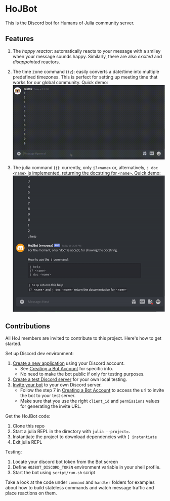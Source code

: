 # HoJBot

This is the Discord bot for Humans of Julia community server.

## Features

1. The _happy reactor_: automatically reacts to your message with a smiley when your message sounds happy. Similarly, there are also _excited_ and _disappointed_ reactors.

2. The time zone command (`tz`): easily converts a date/time into multiple predefined timezones. This is perfect for setting up meeting time that works for our global community.
Quick demo:
![tz demo](images/demo.gif)

3. The julia command (`j`): currently, only `j?<name>` or, alternatively, `j doc <name>` is implemented, returning the docstring for `<name>`.
Quick demo:
![j demo](images/j_demo.gif)

## Contributions

All HoJ members are invited to contribute to this project.
Here's how to get started.

Set up Discord dev environment:

1. [Create a new application](https://discord.com/developers/applications) using your Discord account.
    * See [Creating a Bot Account](https://discordpy.readthedocs.io/en/latest/discord.html#creating-a-bot-account) for specific info.
    * No need to make the bot public if only for testing purposes.
2. [Create a test Discord server](https://support.discord.com/hc/en-us/articles/204849977-How-do-I-create-a-server-) for your own local testing.
3. [Invite your bot](https://discord.com/developers/docs/topics/oauth2#bot-authorization-flow) to your own Discord server.
    * Follow the step 7 in [Creating a Bot Account](https://discordpy.readthedocs.io/en/latest/discord.html#creating-a-bot-account) to access the url to invite the bot to your test server.
    * Make sure that you use the right `client_id` and `permissions` values for generating the invite URL.

Get the HoJBot code:

1. Clone this repo
2. Start a julia REPL in the directory with `julia --project=.`
3. Instantiate the project to download dependencies with `] instantiate`
4. Exit julia REPL

Testing:

1. Locate your discord bot token from the Bot screen
2. Define `HOJBOT_DISCORD_TOKEN` environment variable in your shell profile.
3. Start the bot using `script/run.sh` script

Take a look at the code under `command` and `handler` folders for examples
about how to build stateless commands and watch message traffic and place
reactions on them.
